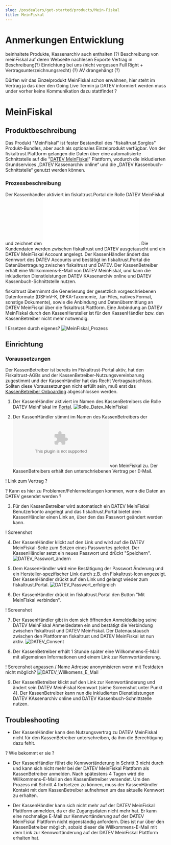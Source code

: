 ```yaml
---
slug: /posdealers/get-started/products/Mein-Fiskal
title: MeinFiskal
---
```

# Anmerkungen Entwicklung
beinhaltete Produkte, Kassenarchiv auch enthalten (?)
Beschreibung von meinFiskal auf deren Webseite nachlesen
Exporte
Vertrag in Beschreibung(?)
Einrichtung bei uns (nicht vergessen Full Right + Vertragsunterzeichnungsrecht)
(?) AV drangehängt (?)

Dürfen wir das Einzelprodukt MeinFiskal schon erwähnen, hier steht im Vertrag ja das über den Going Live Termin ja DATEV informiert werden muss under vorher keine Kommunikation dazu stattfindet ?

# MeinFiskal

## Produktbeschreibung

Das Produkt "MeinFiskal" ist fester Bestandteil des "fiskaltrust.Sorglos" Produkt-Bundles, aber auch als optionales Einzelprodukt verfügbar. Von der fiskaltrust.Plattform gelangen die Daten über eine automatisierte Schnittstelle auf die "[DATEV  MeinFiskal](https://www.meinfiskal.de/)" Plattform, wodurch die inkludierten Grundservices „DATEV Kassenarchiv online“ und die „DATEV Kassenbuch-Schnittstelle“ genutzt werden können.

### Prozessbeschreibung

Der Kassenhändler aktiviert im fiskaltrust.Portal die Rolle DATEV MeinFiskal und zeichnet den ![Nutzungsvertrag](media/Nutzungsvereinbarung-DATEV_MeinFiskal.pdf). Die Kundendaten werden zwischen fiskaltrust und DATEV ausgetauscht und ein DATEV MeinFiskal Account angelegt. Der KassenHändler ändert das Kennwort des DATEV Accounts und bestätigt im fiskaltrust.Portal die Datenübertragung zwischen fiskaltrust und DATEV. Der KassenBetreiber erhält eine Willkommens-E-Mail von DATEV MeinFiskal, und kann die inkludierten Dienstleistungen DATEV KAssenarchiv online und DATEV Kassenbuch-Schnittstelle nutzen.

fiskaltrust übernimmt die Generierung der gesetzlich vorgeschriebenen Datenformate (DSFinV-K, DFKA-Taxonomie, .tar-Files, natives Format, sonstige Dokumente), sowie die Anbindung und Datenübermittlung an DATEV MeinFiskal über die fiskaltrust.Plattform. Eine Anbindung an DATEV MeinFiskal durch den KassenHersteller ist für den KassenHändler bzw. den KassenBetreiber nicht mehr notwendig.

! Ersetzen durch eigenes?
![MeinFiskal_Prozess](media/meinFiskal_Schnittstellen.png)

## Einrichtung

### Voraussetzungen

Der KassenBetreiber ist bereits im Fiskaltrust-Portal aktiv, hat den Fiskaltrust-AGBs und der KassenBetreiber-Nutzungsvereinbarung zugestimmt und der KassenHändler hat das Recht Vertragsabschluss. Sollten diese Voraussetzungen nicht erfüllt sein, muß erst das [KassenBetreiber Onboarding](https://docs.fiskaltrust.cloud/docs/posdealers/rollout-doc/invitation-management) abgeschlossen werden.

1. Der KassenHändler aktiviert im Namen des KassenBetreibers die Rolle DATEV MeinFiskal im [Portal](https://portal-sandbox.fiskaltrust.de/AccountProfile).
![Rolle_Datev_MeinFiskal](media/Rolle_Datev_MeinFiskal.png)

2. Der KassenHändler stimmt im Namen des KassenBetreibers der ![Nutzungsvertrag](./Nutzungsvereinbarung-DATEV_MeinFiskal.docx) von MeinFiskal zu. Der KassenBetreibers erhält den unterschriebenen Vertrag per E-Mail.

! Link zum Vertrag ?

? Kann es hier zu Problemen/Fehlermeldungen kommen, wenn die Daten an DATEV gesendet werden ?

3. Für den KassenBetreiber wird automatisch ein DATEV MeinFiskal Benutzerkonto angelegt und das fiskaltrust.Portal bietet dem KassenHändler einen Link an, über den das Passwort geändert werden kann.

! Screenshot

4. Der KassenHändler klickt auf den Link und wird auf die DATEV MeinFiskal-Seite zum Setzen eines Passwortes geleitet. Der KassenHändler setzt ein neues Passwort und drückt "Speichern".
![DATEV_Passwort_ändern](media/DATEV_PW_Change_Dialog.png)

5. Dem KassenHändler wird eine Bestätigung der Passwort Änderung und ein Hersteller-spezifischer Link durch z.B. ein Fiskaltrust-Icon angezeigt. Der KassenHändler drückt auf den Link und gelangt wieder zum fiskaltrust.Portal.
![DATEV_Passwort_erfolgreich](media/DATEV_PW_Change_Success.png)

6. Der KassenHändler drückt im fiskaltrust.Portal den Button "Mit MeinFiskal verbinden". 

! Screenshot

7. Der KassenHändler gibt in dem sich öffnenden Anmeldedialog seine DATEV MeinFiskal Anmeldedaten ein und bestätigt die Verbindung zwischen fiskaltrust und DATEV MeinFiskal. Der Datenaustausch zwischen den Plattformen fiskaltrust und DATEV MeinFiskal ist nun aktiv.
![DATEV_Consent](media/DATEV_Consent_Dialog.png)

8. Der KassenBetreiber erhält 1 Stunde später eine Willkommens-E-Mail mit allgemeinen Informationen und einem Link zur Kennwortänderung.

! Screenshot anpassen / Name Adresse anonymisieren wenn mit Testdaten nicht möglich?
![DATEV_Willkomens_E_Mail](media/DATEV_Willkommens_E_Mail.png)

9. Der KassenBetreiber klickt auf den Link zur Kennwortänderung und ändert sein DATEV MeinFiskal Kennwort (siehe Screenshot unter Punkt 4). 
Der KassenBetreiber kann nun die inkludierten Dienstleistungen DATEV KAssenarchiv online und DATEV Kassenbuch-Schnittstelle nutzen.

## Troubleshooting

- Der KassenHändler kann den Nutzungsvertrag zu DATEV MeinFiskal nicht für den KassenBetreiber unterschreiben, da ihm die Berechtigung dazu fehlt.

? Wie bekommt er sie ?

- Der KassenHändler führt die Kennwortänderung in Schritt 3 nicht durch und kann sich nicht mehr bei der DATEV MeinFiskal Plattform als KassenBetreiber anmelden. Nach spätestens 4 Tagen wird die Willkommens-E-Mail an den KassenBetreiber versendet. Um den Prozess mit Schritt 4 fortsetzen zu können, muss der KassenHändler Kontakt mit dem KassenBetreiber aufnehmen um das aktuelle Kennwort zu erhalten.

- Der KassenHändler kann sich nicht mehr auf der DATEV MeinFiskal Plattform anmelden, da er die Zugangsdaten nicht mehr hat. Er kann eine nochmalige E-Mail zur Kennwortänderung auf der DATEV MeinFiskal Plattform nicht eigenständig anfordern. Dies ist nur über den KassenBetreiber möglich, sobald dieser die Willkommens-E-Mail mit dem Link zur Kennwortänderung auf der DATEV MeinFiskal Plattform erhalten hat.